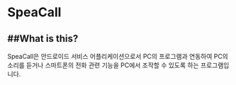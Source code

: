 # SpeaCall

##What is this?
-
SpeaCall은 안드로이드 서비스 어플리케이션으로서 PC의 프로그램과 연동하여 PC의 소리를 듣거나 스마트폰의 전화 관련 기능을 PC에서 조작할 수 있도록 하는 프로그램입니다.
